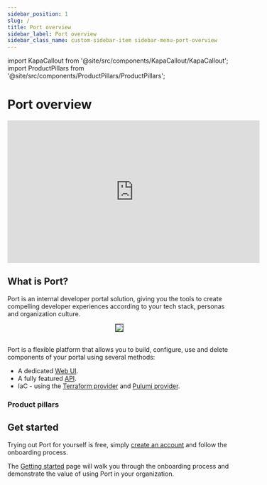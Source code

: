 ```yaml
---
sidebar_position: 1
slug: /
title: Port overview
sidebar_label: Port overview
sidebar_class_name: custom-sidebar-item sidebar-menu-port-overview
---
```


import KapaCallout from '@site/src/components/KapaCallout/KapaCallout';
import ProductPillars from '@site/src/components/ProductPillars/ProductPillars';

# Port overview

<center>
<div className="video-container">
  <iframe 
    style={{borderRadius:'4px'}}
    width="568"
    height="320"
    src="https://www.youtube.com/embed/z2kR9HSRIpQ" 
    title="YouTube video player" 
    frameborder="0" 
    allow="accelerometer; autoplay; clipboard-write; encrypted-media; gyroscope; picture-in-picture; web-share" 
    allowfullscreen>
  </iframe>
</div>
</center>

<KapaCallout />

## What is Port?

Port is an internal developer portal solution, giving you the tools to create compelling developer experiences according to your tech stack, personas and organization culture.

<center>
<img src="/img/port-overview/port-stack.png" border='1px' style={{borderRadius:'8px'}} />
</center>
<br/>

Port is a flexible platform that allows you to build, configure, use and delete components of your portal using several methods:

- A dedicated [Web UI](https://app.getport.io).
- A fully featured [API](/api-reference/port-api).
- IaC - using the [Terraform provider](https://registry.terraform.io/providers/port-labs/port-labs/latest) and [Pulumi provider](https://www.pulumi.com/registry/packages/port/).

### Product pillars

<ProductPillars />

## Get started

Trying out Port for yourself is free, simply [create an account](https://app.getport.io) and follow the onboarding process.  

The [Getting started](/getting-started/overview) page will walk you through the onboarding process and demonstrate the value of using Port in your organization.

